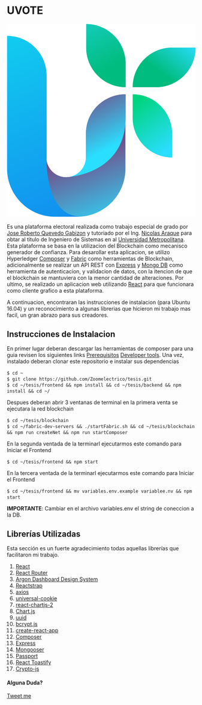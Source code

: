 # UVOTE

![UVOTE Logo](https://raw.githubusercontent.com/Zoomelectrico/tesis/master/frontend/src/assets/img/logo-color.svg)

Es una plataforma electoral realizada como trabajo especial de grado por [Jose Roberto Quevedo Gabizon](https://twitter.com/quevedodev) y tutoriado por el Ing. [Nicolas Araque](https://medium.com/@nicolas_araque) para obtar al titulo de Ingeniero de Sistemas en al [Universidad Metropolitana](http://unimet.edu.ve). Esta plataforma se basa en la utilizacion del Blockchain como mecanisco generador de confianza.
Para desarollar esta aplicacion, se utilizo Hyperledger [Composer](https://hyperledger.github.io/composer/latest/) y [Fabric](https://hyperledger-fabric.readthedocs.io/en/release-1.4/) como herramientas de Blockchain, adicionalmente se realizar un API REST con [Express](https://expressjs.org) y [Mongo DB](https://mongodb.com) como herramienta de autenticacion, y validacion de datos, con la itencion de que el blockchain se mantuviera con la menor cantidad de alteraciones. Por ultimo, se realizado un aplicacion web utilizando [React](https://reactjs.org) para que funcionara como cliente grafico a esta plataforma.

A continuacion, encontraran las instrucciones de instalacion (para Ubuntu 16.04) y un reconocimiento a algunas librerias que hicieron mi trabajo mas facil, un gran abrazo para sus creadores.

## Instrucciones de Instalacion

En primer lugar deberan descargar las herramientas de composer para una guia revisen los siguientes links [Prerequisitos](https://hyperledger.github.io/composer/latest/installing/installing-prereqs.html#ubuntu) [Developer tools](https://hyperledger.github.io/composer/latest/installing/development-tools.html). Una vez, instalado deberan clonar este repositorio e instalar sus dependencias

```console
$ cd ~
$ git clone https://github.com/Zoomelectrico/tesis.git
$ cd ~/tesis/frontend && npm install && cd ~/tesis/backend && npm install && cd ~/
```

Despues deberan abrir 3 ventanas de terminal en la primera venta se ejecutara la red blockchain

```console
$ cd ~/tesis/blockchain
$ cd ~/fabric-dev-servers && ./startFabric.sh && cd ~/tesis/blockchain && npm run createNet && npm run startComposer
```

En la segunda ventada de la terminarl ejecutarmos este comando para Iniciar el Frontend

```console
$ cd ~/tesis/frontend && npm start
```

En la tercera ventada de la terminarl ejecutarmos este comando para Iniciar el Frontend

```console
$ cd ~/tesis/frontend && mv variables.env.example variablee.nv && npm start
```

**IMPORTANTE**: Cambiar en el archivo variables.env el string de coneccion a la DB.

## Librerías Utilizadas

Esta sección es un fuerte agradecimiento todas aquellas librerías que facilitaron mi trabajo.

1.  [React](https://reactjs.org)
2.  [React Router](https://reacttraining.com/react-router/web/guides/quick-start)
3.  [Argon Dashboard Design System](https://demos.creative-tim.com/argon-dashboard-react/#/admin/index)
4.  [Reactstrap](https://reactstrap.github.io/)
5.  [axios](https://github.com/axios/axios)
6.  [universal-cookie](https://github.com/reactivestack/cookies/tree/master/packages/universal-cookie#readme)
7.  [react-chartjs-2](https://github.com/jerairrest/react-chartjs-2)
8.  [Chart.js](https://www.chartjs.org/)
9.  [uuid](https://www.npmjs.com/package/uuid)
10. [bcrypt.js](https://www.npmjs.com/package/bcryptjs)
11. [create-react-app](https://github.com/facebook/create-react-app)
12. [Composer](https://hyperledger.github.io/composer/latest/)
13. [Express](https://expressjs.com/es/)
14. [Mongooser](https://mongoosejs.com)
15. [Passport](http://www.passportjs.org/)
16. [React Toastify](https://fkhadra.github.io/react-toastify/)
17. [Crypto-js](https://www.npmjs.com/package/crypto-js)

#### Alguna Duda?

[Tweet me](https://twitter.com/quevedodev)
